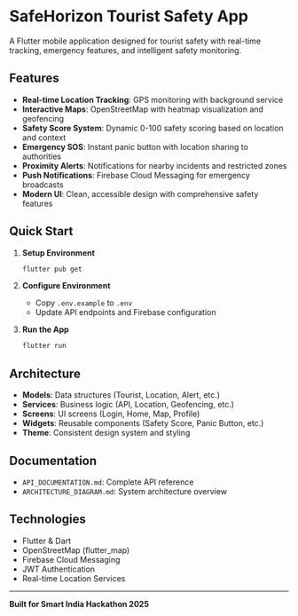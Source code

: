 # SafeHorizon Tourist Safety App

A Flutter mobile application designed for tourist safety with real-time tracking, emergency features, and intelligent safety monitoring.

## Features

- **Real-time Location Tracking**: GPS monitoring with background service
- **Interactive Maps**: OpenStreetMap with heatmap visualization and geofencing
- **Safety Score System**: Dynamic 0-100 safety scoring based on location and context
- **Emergency SOS**: Instant panic button with location sharing to authorities
- **Proximity Alerts**: Notifications for nearby incidents and restricted zones
- **Push Notifications**: Firebase Cloud Messaging for emergency broadcasts
- **Modern UI**: Clean, accessible design with comprehensive safety features

## Quick Start

1. **Setup Environment**
   ```bash
   flutter pub get
   ```

2. **Configure Environment**
   - Copy `.env.example` to `.env`
   - Update API endpoints and Firebase configuration

3. **Run the App**
   ```bash
   flutter run
   ```

## Architecture

- **Models**: Data structures (Tourist, Location, Alert, etc.)
- **Services**: Business logic (API, Location, Geofencing, etc.)
- **Screens**: UI screens (Login, Home, Map, Profile)
- **Widgets**: Reusable components (Safety Score, Panic Button, etc.)
- **Theme**: Consistent design system and styling

## Documentation

- `API_DOCUMENTATION.md`: Complete API reference
- `ARCHITECTURE_DIAGRAM.md`: System architecture overview

## Technologies

- Flutter & Dart
- OpenStreetMap (flutter_map)
- Firebase Cloud Messaging
- JWT Authentication
- Real-time Location Services

---

**Built for Smart India Hackathon 2025**